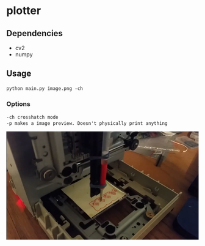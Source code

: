 # plotter
## Dependencies
* cv2
* numpy

## Usage
```
python main.py image.png -ch
```

### Options
```
-ch crosshatch mode
-p makes a image preview. Doesn't physically print anything
```


![Plotter in action](./plotter.png)
